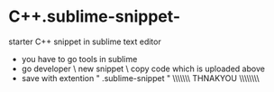 # C++.sublime-snippet-
starter C++ snippet in sublime text editor
* you have to go tools in sublime 
* go developer \ new snippet \ copy code which is uploaded above
* save with extention "  .sublime-snippet  "
\\\\\\\\\\\\\\     THNAKYOU    \\\\\\\\\\\\\\\\
